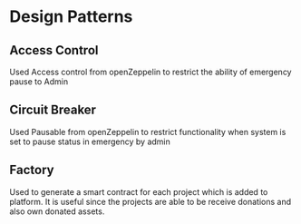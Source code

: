 # Design Patterns
## Access Control
Used Access control from openZeppelin to restrict the ability of emergency pause to Admin
## Circuit Breaker
Used Pausable from openZeppelin to restrict functionality when system is set to pause status in emergency by admin
## Factory
Used to generate a smart contract for each project which is added to platform. It is useful since the projects are able to be receive donations and also own donated assets.